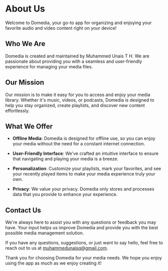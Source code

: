 # About Us

Welcome to Domedia, your go-to app for organizing and enjoying your favorite audio and video content right on your device!

## Who We Are

Domedia is created and maintained by Muhammed Unais T H. We are passionate about providing you with a seamless and user-friendly experience for managing your media files.

## Our Mission

Our mission is to make it easy for you to access and enjoy your media library. Whether it's music, videos, or podcasts, Domedia is designed to help you stay organized, create playlists, and discover new content effortlessly.

## What We Offer

- **Offline Media**: Domedia is designed for offline use, so you can enjoy your media without the need for a constant internet connection.

- **User-Friendly Interface**: We've crafted an intuitive interface to ensure that navigating and playing your media is a breeze.

- **Personalization**: Customize your playlists, mark your favorites, and see your recently played items to make your media experience truly your own.

- **Privacy**: We value your privacy. Domedia only stores and processes data that you provide to enhance your experience.

## Contact Us

We're always here to assist you with any questions or feedback you may have. Your input helps us improve Domedia and provide you with the best possible media management solution.

If you have any questions, suggestions, or just want to say hello, feel free to reach out to us at [muhammedunaisq@gmail.com](mailto:muhammedunaisq@gmail.com).

Thank you for choosing Domedia for your media needs. We hope you enjoy using the app as much as we enjoy creating it!
